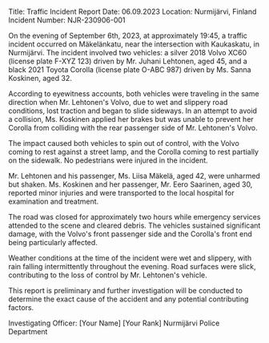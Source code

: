  Title: Traffic Incident Report
Date: 06.09.2023
Location: Nurmijärvi, Finland
Incident Number: NJR-230906-001

On the evening of September 6th, 2023, at approximately 19:45, a traffic incident occurred on Mäkelänkatu, near the intersection with Kaukaskatu, in Nurmijärvi. The incident involved two vehicles: a silver 2018 Volvo XC60 (license plate F-XYZ 123) driven by Mr. Juhani Lehtonen, aged 45, and a black 2021 Toyota Corolla (license plate O-ABC 987) driven by Ms. Sanna Koskinen, aged 32.

According to eyewitness accounts, both vehicles were traveling in the same direction when Mr. Lehtonen's Volvo, due to wet and slippery road conditions, lost traction and began to slide sideways. In an attempt to avoid a collision, Ms. Koskinen applied her brakes but was unable to prevent her Corolla from colliding with the rear passenger side of Mr. Lehtonen's Volvo.

The impact caused both vehicles to spin out of control, with the Volvo coming to rest against a street lamp, and the Corolla coming to rest partially on the sidewalk. No pedestrians were injured in the incident.

Mr. Lehtonen and his passenger, Ms. Liisa Mäkelä, aged 42, were unharmed but shaken. Ms. Koskinen and her passenger, Mr. Eero Saarinen, aged 30, reported minor injuries and were transported to the local hospital for examination and treatment.

The road was closed for approximately two hours while emergency services attended to the scene and cleared debris. The vehicles sustained significant damage, with the Volvo's front passenger side and the Corolla's front end being particularly affected.

Weather conditions at the time of the incident were wet and slippery, with rain falling intermittently throughout the evening. Road surfaces were slick, contributing to the loss of control by Mr. Lehtonen's vehicle.

This report is preliminary and further investigation will be conducted to determine the exact cause of the accident and any potential contributing factors.

Investigating Officer:
[Your Name]
[Your Rank]
Nurmijärvi Police Department